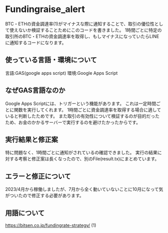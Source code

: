 # Fundingraise_alert
BTC・ETHの資金調達率(1)がマイナスな際に通知することで、取引の優位性として使えないか検証することためにこのコードを書きました。
1時間ごとに特定の取引所のBTC・ETHの資金調達率を取得し、もしマイナスになっていたらLINEに通知するコードになります。


## 使っている言語・環境について
言語:GAS(google apps script)
環境:Google Apps Script 


## なぜGAS言語なのか
Google Apps Scriptには、トリガーという機能があります。
これは一定時間ごとに関数を実行してくれます。
1時間ごとに資金調達率を取得する場合に適していると判断したためです。
また取引の有効性について検証するのが目的だったため、お金のかかるサーバーで実行するのを避けたかったからです。


## 実行結果と修正案
特に問題なく、1時間ごとに通知がされているの確認できました。
実行の結果に対する考察と修正案は長くなったので、別のFile(result.tx)にまとめています。


## エラーと修正について
2023/4月から稼働しましたが、7月から全く動いていないことに10月になって気がついたので修正する必要があります。


## 用語について
https://bitsen.co.jp/fundingrate-strategy/  (1)



